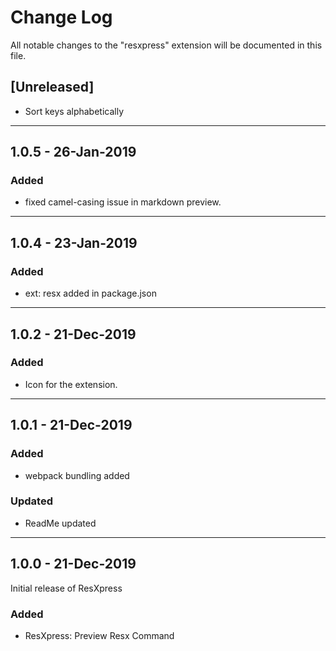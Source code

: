 # Change Log

All notable changes to the "resxpress" extension will be documented in this file.


## [Unreleased]

- Sort keys alphabetically

---

## 1.0.5 - 26-Jan-2019

### Added

- fixed camel-casing issue in markdown preview.

---

## 1.0.4 - 23-Jan-2019

### Added

- ext: resx added in package.json

---

## 1.0.2 - 21-Dec-2019

### Added

- Icon for the extension.

---

## 1.0.1 - 21-Dec-2019

### Added

- webpack bundling added

### Updated

- ReadMe updated

---

## 1.0.0 - 21-Dec-2019

Initial release of ResXpress

### Added

- ResXpress: Preview Resx Command
